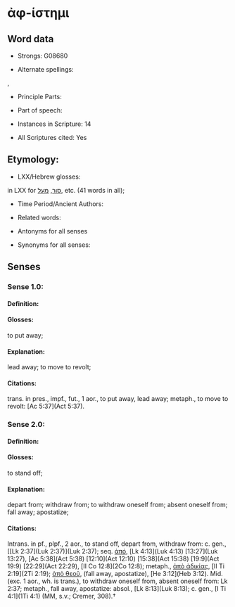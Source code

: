 # ἀφ-ίστημι

<!-- Status: S2=NeedsEdits -->
<!-- Lexica used for edits:   -->

## Word data

* Strongs: G08680

* Alternate spellings:

,

* Principle Parts: 


* Part of speech: 


* Instances in Scripture: 14

* All Scriptures cited: Yes

## Etymology: 


* LXX/Hebrew glosses: 

in LXX for [סור](//en-uhl/H5493), [מעל](//en-uhl/H4603), etc. (41 words in all);

* Time Period/Ancient Authors: 


* Related words: 

* Antonyms for all senses

* Synonyms for all senses: 


## Senses 


### Sense  1.0: 

#### Definition: 

#### Glosses: 

to put away; 

#### Explanation: 

lead away; 
to move to revolt; 

#### Citations: 

trans. in pres., impf., fut., 1 aor., to put away, lead away; metaph., to move to revolt: [Ac 5:37](Act 5:37).

### Sense  2.0: 

#### Definition: 

#### Glosses: 

to stand off; 

#### Explanation: 

depart from; 
withdraw from; 
to withdraw oneself from; 
absent oneself from; 
fall away; 
apostatize; 

#### Citations: 

Intrans. in pf., plpf., 2 aor., to stand off, depart from, withdraw from: c. gen., [[Lk 2:37](Luk 2:37)](Luk 2:37); seq. [ἀπό](), [Lk 4:13](Luk 4:13) [13:27](Luk 13:27), [Ac 5:38](Act 5:38) [12:10](Act 12:10) [15:38](Act 15:38) [19:9](Act 19:9) [22:29](Act 22:29), [II Co 12:8](2Co 12:8); metaph., [ἀπὸ ἀδικίας](), [II Ti 2:19](2Ti 2:19); [ἀπὸ θεοῦ](), (fall away, apostatize), [He 3:12](Heb 3:12). Mid. (exc. 1 aor., wh. is trans.), to withdraw oneself from, absent oneself from: Lk 2:37; metaph., fall away, apostatize: absol., [Lk 8:13](Luk 8:13); c. gen., [I Ti 4:1](1Ti 4:1) (MM, s.v.; Cremer, 308).†
